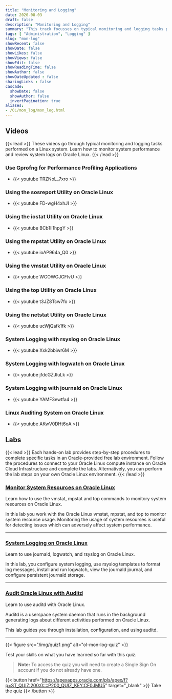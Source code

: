 ```yaml
---
title: "Monitoring and Logging"
date: 2020-08-03
draft: false
description: "Monitoring and Logging"
summary: "This track focusses on typical monitoring and logging tasks performed on a Linux system. Learn how to monitor system performance and review system logs on Oracle Linux."
tags: [ "Administration", "Logging" ]
slug: "mon-log"
showRecent: false
showDate: false
showLikes: false
showViews: false
showEdit: false
showReadingTime: false
showAuthor: false
showDateUpdated : false
sharingLinks : false
cascade:
  showDate: false
  showAuthor: false
  invertPagination: true
aliases:
- /OL/mon_log/mon_log.html
---
```


## Videos

{{< lead >}} These videos go through typical monitoring and logging tasks performed on a Linux system. Learn how to monitor system performance and review system logs on Oracle Linux. {{< /lead >}}

### Use Gprofng for Performance Profiling Applications

- {{< youtube TRZNoL_7xro >}}

### Using the sosreport Utility on Oracle Linux

- {{< youtube FD-wgH4xhJI >}}

### Using the iostat Utility on Oracle Linux

- {{< youtube BCb1Il1hpgY >}}

### Using the mpstat Utility on Oracle Linux

- {{< youtube ioAP964a_Q0 >}}

### Using the vmstat Utility on Oracle Linux

- {{< youtube WGOWGJGFlvU >}}

### Using the top Utility on Oracle Linux

- {{< youtube t3JZ8Tcw7fo >}}

### Using the netstat Utility on Oracle Linux

- {{< youtube ucWjQafk1fk >}}

### System Logging with rsyslog on Oracle Linux

- {{< youtube Xxk2bbiwr6M >}}

### System Logging with logwatch on Oracle Linux

- {{< youtube jfdcGZJIuLk >}}

### System Logging with journald on Oracle Linux

- {{< youtube YAMF3ewtfa4 >}}

### Linux Auditing System on Oracle Linux

- {{< youtube AKwV0DHt6oA >}}

## Labs

{{< lead >}} Each hands-on lab provides step-by-step procedures to complete specific tasks in an Oracle-provided free lab environment. Follow the procedures to connect to your Oracle Linux compute instance on Oracle Cloud Infrastructure and complete the labs. Alternatively, you can perform the lab steps on your own Oracle Linux environment. {{< /lead >}}

### [Monitor System Resources on Oracle Linux](https://luna.oracle.com/lab/73bf7efa-53a1-4528-ad60-5f7b721fc3f8)

Learn how to use the vmstat, mpstat and top commands to monitory system resources on Oracle Linux.

In this lab you work with the Oracle Linux vmstat, mpstat, and top to monitor system resource usage. Monitoring the usage of system resourses is useful for detecting issues which can adversely affect system performance.

---

### [System Logging on Oracle Linux](https://luna.oracle.com/lab/3f0906f5-a80e-418b-a8b4-48c60103c55c)

Learn to use journald, logwatch, and rsyslog on Oracle Linux.

In this lab, you configure system logging, use rsyslog templates to format log messages, install and run logwatch, view the journald journal, and configure persistent journald storage.

---

### [Audit Oracle Linux with Auditd](https://luna.oracle.com/lab/3a72b337-d8c0-41b9-9193-e1bf50ad2ac9)

Learn to use auditd with Oracle Linux.

Auditd is a userspace system daemon that runs in the background generating logs about different activities performed on Oracle Linux.

This lab guides you through installation, configuration, and using auditd.

---

{{< figure src="/img/quiz1.png" alt="ol-mon-log-quiz" >}}

Test your skills on what you have learned so far with this quiz.

> **Note:** To access the quiz you will need to create a Single Sign On account if you do not already have one.

{{< button href="https://apexapps.oracle.com/pls/apex/f?p=ST_QUIZ:200:0::::P200_QUIZ_KEY:CF0JMU5" target="_blank" >}}
Take the quiz
{{< /button >}}
